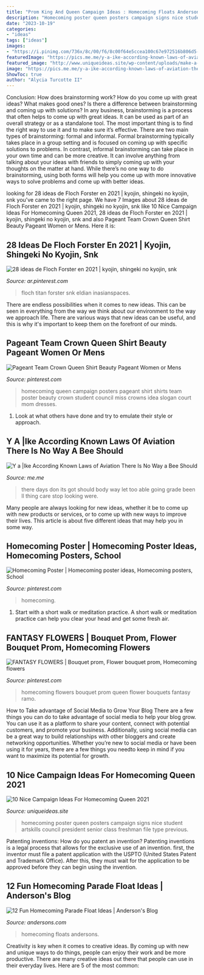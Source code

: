 ```yaml
---
title: "Prom King And Queen Campaign Ideas : Homecoming Floats Andersons"
description: "Homecoming poster queen posters campaign signs nice student artskills council president senior class freshman file type previous"
date: "2023-10-19"
categories:
- "ideas"
tags: ["ideas"]
images:
- "https://i.pinimg.com/736x/8c/00/f6/8c00f64e5ccea100c67e972516b806d5--homecoming-queen-cut-flowers.jpg"
featuredImage: "https://pics.me.me/y-a-ike-according-known-laws-of-aviation-there-is-57111182.png"
featured_image: "http://www.uniqueideas.site/wp-content/uploads/make-a-homecoming-queen-poster-high-school-poster-ideas.jpg"
image: "https://pics.me.me/y-a-ike-according-known-laws-of-aviation-there-is-57111182.png"
ShowToc: true
author: "Alycia Turcotte II"
---
```



Conclusion: How does brainstorming work? How do you come up with great ideas? What makes good ones? Is there a difference between brainstorming and coming up with solutions?
In any business, brainstorming is a process that often helps to come up with great ideas. It can be used as part of an overall strategy or as a standalone tool. The most important thing is to find the right way to use it and to make sure it’s effective. There are two main types of brainstorming: formal and informal. Formal brainstorming typically takes place in a group setting and is focused on coming up with specific solutions to problems. In contrast, informal brainstorming can take place in your own time and can be more creative. It can involve anything from talking about your ideas with friends to simply coming up with your thoughts on the matter at hand. While there’s no one way to do brainstorming, using both forms will help you come up with more innovative ways to solve problems and come up with better ideas.

	

		
looking for 28 ideas de Floch Forster en 2021 | kyojin, shingeki no kyojin, snk you've came to the right page. We have 7 Images about 28 ideas de Floch Forster en 2021 | kyojin, shingeki no kyojin, snk like 10 Nice Campaign Ideas For Homecoming Queen 2021, 28 ideas de Floch Forster en 2021 | kyojin, shingeki no kyojin, snk and also Pageant Team Crown Queen Shirt Beauty Pageant Women or Mens. Here it is:
		
    
## 28 Ideas De Floch Forster En 2021 | Kyojin, Shingeki No Kyojin, Snk

<img loading=lazy src="https://i.pinimg.com/474x/e4/6d/ed/e46ded2407f810bd538348dd85621a2f.jpg" onerror="this.onerror=null;this.src='https://tse1.mm.bing.net/th?id=OIP.xzN-leBO3Q-5J3ZK3atXiwAAAA&amp;pid=15.1';" alt="28 ideas de Floch Forster en 2021 | kyojin, shingeki no kyojin, snk">

_Source: ar.pinterest.com_

>floch titan forster snk eldian inasianspaces. 

	

There are endless possibilities when it comes to new ideas. This can be seen in everything from the way we think about our environment to the way we approach life. There are various ways that new ideas can be useful, and this is why it's important to keep them on the forefront of our minds.

    
## Pageant Team Crown Queen Shirt Beauty Pageant Women Or Mens

<img loading=lazy src="https://i.pinimg.com/736x/86/ef/91/86ef91db223577c3d93c870fc4225be0--homecoming-queen-posters-homecoming-queen-campaign.jpg" onerror="this.onerror=null;this.src='https://tse4.mm.bing.net/th?id=OIP.WbsK0BuujTwhyzu-C7xrxQHaJ4&amp;pid=15.1';" alt="Pageant Team Crown Queen Shirt Beauty Pageant Women or Mens">

_Source: pinterest.com_

>homecoming queen campaign posters pageant shirt shirts team poster beauty crown student council miss crowns idea slogan court mom dresses. 

	

1. Look at what others have done and try to emulate their style or approach.

    
## Y A |Ike According Known Laws Of Aviation There Is No Way A Bee Should

<img loading=lazy src="https://pics.me.me/y-a-ike-according-known-laws-of-aviation-there-is-57111182.png" onerror="this.onerror=null;this.src='https://tse2.mm.bing.net/th?id=OIP.Sfd4Bl_oJjxDmWoZUhmWcAHaLL&amp;pid=15.1';" alt="Y a |Ike According Known Laws of Aviation There Is No Way a Bee Should">

_Source: me.me_

>there days don its got should body way let too able going grade been ll thing care stop looking were. 

	

Many people are always looking for new ideas, whether it be to come up with new products or services, or to come up with new ways to improve their lives. This article is about five different ideas that may help you in some way.

    
## Homecoming Poster | Homecoming Poster Ideas, Homecoming Posters, School

<img loading=lazy src="https://i.pinimg.com/originals/2b/1b/42/2b1b42137e5227a51fd275e0fc7f5a54.jpg" onerror="this.onerror=null;this.src='https://tse2.mm.bing.net/th?id=OIP.InwIIcF6Qkyg_-Yf0gZJkAHaJ4&amp;pid=15.1';" alt="Homecoming Poster | Homecoming poster ideas, Homecoming posters, School">

_Source: pinterest.com_

>homecoming. 

	

1. Start with a short walk or meditation practice. A short walk or meditation practice can help you clear your head and get some fresh air.

    
## FANTASY FLOWERS | Bouquet Prom, Flower Bouquet Prom, Homecoming Flowers

<img loading=lazy src="https://i.pinimg.com/736x/8c/00/f6/8c00f64e5ccea100c67e972516b806d5--homecoming-queen-cut-flowers.jpg" onerror="this.onerror=null;this.src='https://tse1.mm.bing.net/th?id=OIP.ZDSnGSzn7lDilFMVPjx3NAHaLH&amp;pid=15.1';" alt="FANTASY FLOWERS | Bouquet prom, Flower bouquet prom, Homecoming flowers">

_Source: pinterest.com_

>homecoming flowers bouquet prom queen flower bouquets fantasy ramo. 

	

How to Take advantage of Social Media to Grow Your Blog
There are a few things you can do to take advantage of social media to help your blog grow. You can use it as a platform to share your content, connect with potential customers, and promote your business. Additionally, using social media can be a great way to build relationships with other bloggers and create networking opportunities. Whether you’re new to social media or have been using it for years, there are a few things you needto keep in mind if you want to maximize its potential for growth.

    
## 10 Nice Campaign Ideas For Homecoming Queen 2021

<img loading=lazy src="http://www.uniqueideas.site/wp-content/uploads/make-a-homecoming-queen-poster-high-school-poster-ideas.jpg" onerror="this.onerror=null;this.src='https://tse1.mm.bing.net/th?id=OIP.QbdDPI6k9Xgmtarr0TEfZAHaF0&amp;pid=15.1';" alt="10 Nice Campaign Ideas For Homecoming Queen 2021">

_Source: uniqueideas.site_

>homecoming poster queen posters campaign signs nice student artskills council president senior class freshman file type previous. 

	

Patenting inventions: How do you patent an invention?
Patenting inventions is a legal process that allows for the exclusive use of an invention. first, the inventor must file a patent application with the USPTO (United States Patent and Trademark Office). After this, they must wait for the application to be approved before they can begin using the invention.

    
## 12 Fun Homecoming Parade Float Ideas | Anderson&#039;s Blog

<img loading=lazy src="https://www.andersons.com/blog/wp-content/uploads/2014/09/ColorThrones.jpg" onerror="this.onerror=null;this.src='https://tse2.mm.bing.net/th?id=OIP.v6kha5OMOu_MZFeeSV_zzAHaFt&amp;pid=15.1';" alt="12 Fun Homecoming Parade Float Ideas | Anderson&#039;s Blog">

_Source: andersons.com_

>homecoming floats andersons. 

	

Creativity is key when it comes to creative ideas. By coming up with new and unique ways to do things, people can enjoy their work and be more productive. There are many creative ideas out there that people can use in their everyday lives. Here are 5 of the most common: 

